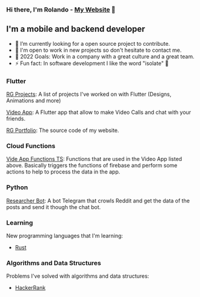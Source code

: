 ### Hi there, I'm Rolando - [My Website][website] 👋

## I'm a mobile and backend developer

- 🌱 I’m currently looking for a open source project to contribute.
- 👯 I'm open to work in new projects so don't hesitate to contact me.
- 🥅 2022 Goals: Work in a company with a great culture and a great team.
- ⚡ Fun fact: In software development I like the word "isolate" 🧐

### Flutter

[RG Projects]: A list of projects I've worked on with Flutter (Designs, Animations and more)

[Video App]: A Flutter app that allow to make Video Calls and chat with your friends.

[RG Portfolio]: The source code of my website.

### Cloud Functions

[Vide App Functions TS]: Functions that are used in the Video App listed above. Basically triggers the functions of firebase and perform some actions to help to process the data in the app.

### Python

[Researcher Bot]: A bot Telegram that crowls Reddit and get the data of the posts and send it though the chat bot.

### Learning

New programming languages that I'm learning:

- [Rust]

### Algorithms and Data Structures

Problems I've solved with algorithms and data structures:

- [HackerRank]

[website]: https://rolando-garcia.netlify.app/#/home
[rg projects]: https://github.com/DevKhalyd/rgProjects
[video app]: https://github.com/DevKhalyd/videocalling_app_flutter
[rg portfolio]: https://github.com/DevKhalyd/rg_portfolio
[vide app functions ts]: https://github.com/DevKhalyd/videocalling_functions_TS
[researcher bot]: https://github.com/DevKhalyd/researcher_bot
[rust]: https://github.com/DevKhalyd/learning_rust
[hackerrank]: https://github.com/DevKhalyd/hacker_rank_problems

<!--
Here are some ideas to get you started:

- 🔭 I’m currently working on ...
- 🌱 I’m currently learning ...
- 👯 I’m looking to collaborate on ...
- 🤔 I’m looking for help with ...
- 💬 Ask me about ...
- 📫 How to reach me: ...
- 😄 Pronouns: ...
- ⚡ Fun fact: ...

### Flutter Projects

### Backend Projects

### Others
TUTO: https://www.youtube.com/watch?v=ECuqb5Tv9qI&t=315s
Code: https://github.com/codeSTACKr/codeSTACKr


What i want to show I my Readme

Python Bot

Flutter Applications

Learning (Rust)

Algorithms and Data Structure

-->
